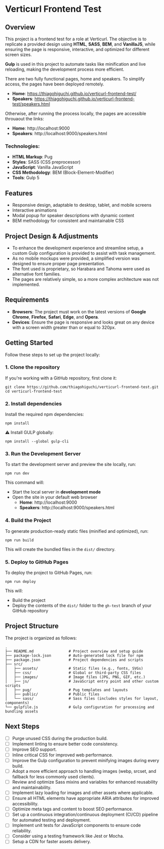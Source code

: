 # Verticurl Frontend Test

## Overview

This project is a frontend test for a role at Verticurl. The objective is to replicate a provided design using **HTML**, **SASS**, **BEM**, and **VanillaJS**, while ensuring the page is responsive, interactive, and optimized for different screen sizes.

**Gulp** is used in this project to automate tasks like minification and live reloading, making the development process more efficient.

There are two fully functional pages, home and speakers. To simplify access, the pages have been deployed remotely.

- **Home**: https://thiagohiguchi.github.io/verticurl-frontend-test/
- **Speakers**: https://thiagohiguchi.github.io/verticurl-frontend-test/speakers.html

Otherwise, after running the process locally, the pages are accessible throuaout the links:

- **Home**: http://localhost:9000
- **Speakers**: http://localhost:9000/speakers.html

### Technologies:

- **HTML Markup**: Pug
- **Styles**: SASS (CSS preprocessor)
- **JavaScript**: Vanilla JavaScript
- **CSS Methodology**: BEM (Block-Element-Modifier)
- **Tools**: Gulp 5

## Features

- Responsive design, adaptable to desktop, tablet, and mobile screens
- Interactive animations
- Modal popup for speaker descriptions with dynamic content
- BEM methodology for consistent and maintainable CSS

## Project Design & Adjustments

- To enhance the development experience and streamline setup, a custom Gulp configuration is provided to assist with task management.
- As no mobile mockups were provided, a simplified version was designed to ensure proper page presentation.
- The font used is proprietary, so Harabara and Tahoma were used as alternative font families.
- The pages are relatively simple, so a more complex architecture was not implemented.

## Requirements

- **Browsers**: The project must work on the latest versions of **Google Chrome**, **Firefox**, **Safari**, **Edge**, and **Opera**.
- **Devices**: Ensure the page is responsive and looks great on any device with a screen width greater than or equal to 320px.

## Getting Started

Follow these steps to set up the project locally:

### 1. Clone the repository

If you're working with a GitHub repository, first clone it:

```
git clone https://github.com/thiagohiguchi/verticurl-frontend-test.git
cd verticurl-frontend-test
```

### 2. Install dependencies

Install the required npm dependencies:

```
npm install
```

:warning: Install GULP globally:

```
npm install --global gulp-cli
```

### 3. Run the Development Server

To start the development server and preview the site locally, run:

```
npm run dev
```

This command will:

- Start the local server in **development mode**
- Open the site in your default web browser
  - **Home**: http://localhost:9000
  - **Speakers**: http://localhost:9000/speakers.html

### 4. Build the Project

To generate production-ready static files (minified and optimized), run:

```
npm run build
```

This will create the bundled files in the `dist/` directory.

### 5. Deploy to GitHub Pages

To deploy the project to GitHub Pages, run:

```
npm run deploy
```

This will:

- Build the project
- Deploy the contents of the `dist/` folder to the `gh-test` branch of your GitHub repository

## Project Structure

The project is organized as follows:

```
.
├── README.md                # Project overview and setup guide
├── package-lock.json        # Auto-generated lock file for npm
├── package.json             # Project dependencies and scripts
├── src/
│   ├── assets/              # Static files (e.g., fonts, SVGs)
│   ├── css/                 # Global or third-party CSS files
│   ├── images/              # Image files (JPG, PNG, GIF, etc.)
│   ├── js/                  # JavaScript entry point and other custom scripts
│   ├── pug/                 # Pug templates and layouts
│   ├── public/              # Public files
│   └── sass/                # Sass files (includes styles for layout, components)
└── gulpfile.js              # Gulp configuration for processing and bundling assets
```

## Next Steps

- [ ] Purge unused CSS during the production build.
- [ ] Implement linting to ensure better code consistency.
- [ ] Improve SEO support.
- [ ] Inline critical CSS for improved web performance.
- [ ] Improve the Gulp configuration to prevent minifying images during every build.
- [ ] Adopt a more efficient approach to handling images (webp, srcset, and fallback for less commonly used clients).
- [ ] Review and optimize Sass mixins and variables for enhanced reusability and maintainability.
- [ ] Implement lazy loading for images and other assets where applicable.
- [ ] Ensure all HTML elements have appropriate ARIA attributes for improved accessibility.
- [ ] Optimize meta tags and content to boost SEO performance.
- [ ] Set up a continuous integration/continuous deployment (CI/CD) pipeline for automated testing and deployment.
- [ ] Implement unit tests for JavaScript components to ensure code reliability.
- [ ] Consider using a testing framework like Jest or Mocha.
- [ ] Setup a CDN for faster assets delivery.
